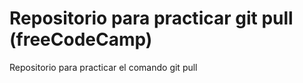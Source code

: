 # Repositorio para practicar git pull (freeCodeCamp)
Repositorio para practicar el comando git pull 
